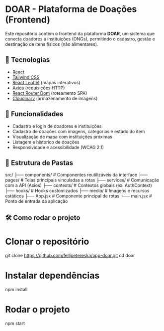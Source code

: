 # DOAR - Plataforma de Doações (Frontend)

Este repositório contém o frontend da plataforma **DOAR**, um sistema que conecta doadores a instituições (ONGs), permitindo o cadastro, gestão e destinação de itens físicos (não alimentares).

## 🔧 Tecnologias

- [React](https://reactjs.org/)
- [Tailwind CSS](https://tailwindcss.com/)
- [React Leaflet](https://react-leaflet.js.org/) (mapas interativos)
- [Axios](https://axios-http.com/) (requisições HTTP)
- [React Router Dom](https://reactrouter.com/) (roteamento SPA)
- [Cloudinary](https://cloudinary.com/) (armazenamento de imagens)

## 🚀 Funcionalidades

- Cadastro e login de doadores e instituições
- Cadastro de doações com imagens, categorias e estado do item
- Visualização de mapa com instituições próximas
- Listagem e histórico de doações
- Responsividade e acessibilidade (WCAG 2.1)

## 📁 Estrutura de Pastas

src/
├── components/ # Componentes reutilizáveis da interface
├── pages/ # Telas principais vinculadas a rotas
├── services/ # Comunicação com a API (Axios)
├── contexts/ # Contextos globais (ex: AuthContext)
├── hooks/ # Hooks customizados
├── media/ # Imagens e recursos estáticos
├── App.jsx # Componente principal de rotas
└── main.jsx # Ponto de entrada da aplicação

## 🛠️ Como rodar o projeto

# Clonar o repositório
git clone https://github.com/fellipetereska/app-doar.git
cd doar

# Instalar dependências
npm install

# Rodar o projeto
npm start



